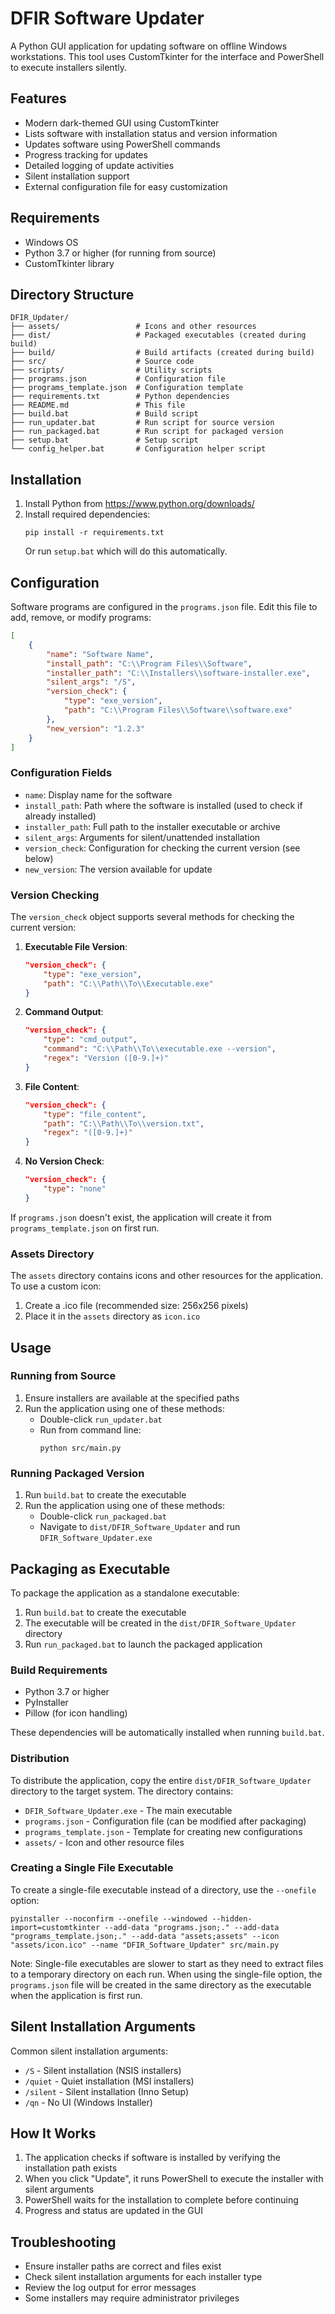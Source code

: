 # DFIR Software Updater

A Python GUI application for updating software on offline Windows workstations. This tool uses CustomTkinter for the interface and PowerShell to execute installers silently.

## Features

- Modern dark-themed GUI using CustomTkinter
- Lists software with installation status and version information
- Updates software using PowerShell commands
- Progress tracking for updates
- Detailed logging of update activities
- Silent installation support
- External configuration file for easy customization

## Requirements

- Windows OS
- Python 3.7 or higher (for running from source)
- CustomTkinter library

## Directory Structure

```
DFIR_Updater/
├── assets/                 # Icons and other resources
├── dist/                   # Packaged executables (created during build)
├── build/                  # Build artifacts (created during build)
├── src/                    # Source code
├── scripts/                # Utility scripts
├── programs.json           # Configuration file
├── programs_template.json  # Configuration template
├── requirements.txt        # Python dependencies
├── README.md               # This file
├── build.bat               # Build script
├── run_updater.bat         # Run script for source version
├── run_packaged.bat        # Run script for packaged version
├── setup.bat               # Setup script
└── config_helper.bat       # Configuration helper script
```

## Installation

1. Install Python from https://www.python.org/downloads/
2. Install required dependencies:
   ```
   pip install -r requirements.txt
   ```
   Or run `setup.bat` which will do this automatically.

## Configuration

Software programs are configured in the `programs.json` file. Edit this file to add, remove, or modify programs:

```json
[
    {
        "name": "Software Name",
        "install_path": "C:\\Program Files\\Software",
        "installer_path": "C:\\Installers\\software-installer.exe",
        "silent_args": "/S",
        "version_check": {
            "type": "exe_version",
            "path": "C:\\Program Files\\Software\\software.exe"
        },
        "new_version": "1.2.3"
    }
]
```

### Configuration Fields
- `name`: Display name for the software
- `install_path`: Path where the software is installed (used to check if already installed)
- `installer_path`: Full path to the installer executable or archive
- `silent_args`: Arguments for silent/unattended installation
- `version_check`: Configuration for checking the current version (see below)
- `new_version`: The version available for update

### Version Checking
The `version_check` object supports several methods for checking the current version:

1. **Executable File Version**:
   ```json
   "version_check": {
       "type": "exe_version",
       "path": "C:\\Path\\To\\Executable.exe"
   }
   ```

2. **Command Output**:
   ```json
   "version_check": {
       "type": "cmd_output",
       "command": "C:\\Path\\To\\executable.exe --version",
       "regex": "Version ([0-9.]+)"
   }
   ```

3. **File Content**:
   ```json
   "version_check": {
       "type": "file_content",
       "path": "C:\\Path\\To\\version.txt",
       "regex": "([0-9.]+)"
   }
   ```

4. **No Version Check**:
   ```json
   "version_check": {
       "type": "none"
   }
   ```

If `programs.json` doesn't exist, the application will create it from `programs_template.json` on first run.

### Assets Directory

The `assets` directory contains icons and other resources for the application. To use a custom icon:
1. Create a .ico file (recommended size: 256x256 pixels)
2. Place it in the `assets` directory as `icon.ico`

## Usage

### Running from Source

1. Ensure installers are available at the specified paths
2. Run the application using one of these methods:
   - Double-click `run_updater.bat`
   - Run from command line:
     ```
     python src/main.py
     ```

### Running Packaged Version

1. Run `build.bat` to create the executable
2. Run the application using one of these methods:
   - Double-click `run_packaged.bat`
   - Navigate to `dist/DFIR_Software_Updater` and run `DFIR_Software_Updater.exe`

## Packaging as Executable

To package the application as a standalone executable:

1. Run `build.bat` to create the executable
2. The executable will be created in the `dist/DFIR_Software_Updater` directory
3. Run `run_packaged.bat` to launch the packaged application

### Build Requirements

- Python 3.7 or higher
- PyInstaller
- Pillow (for icon handling)

These dependencies will be automatically installed when running `build.bat`.

### Distribution

To distribute the application, copy the entire `dist/DFIR_Software_Updater` directory to the target system. The directory contains:
- `DFIR_Software_Updater.exe` - The main executable
- `programs.json` - Configuration file (can be modified after packaging)
- `programs_template.json` - Template for creating new configurations
- `assets/` - Icon and other resource files

### Creating a Single File Executable

To create a single-file executable instead of a directory, use the `--onefile` option:
```
pyinstaller --noconfirm --onefile --windowed --hidden-import=customtkinter --add-data "programs.json;." --add-data "programs_template.json;." --add-data "assets;assets" --icon "assets/icon.ico" --name "DFIR_Software_Updater" src/main.py
```

Note: Single-file executables are slower to start as they need to extract files to a temporary directory on each run. When using the single-file option, the `programs.json` file will be created in the same directory as the executable when the application is first run.

## Silent Installation Arguments

Common silent installation arguments:
- `/S` - Silent installation (NSIS installers)
- `/quiet` - Quiet installation (MSI installers)
- `/silent` - Silent installation (Inno Setup)
- `/qn` - No UI (Windows Installer)

## How It Works

1. The application checks if software is installed by verifying the installation path exists
2. When you click "Update", it runs PowerShell to execute the installer with silent arguments
3. PowerShell waits for the installation to complete before continuing
4. Progress and status are updated in the GUI

## Troubleshooting

- Ensure installer paths are correct and files exist
- Check silent installation arguments for each installer type
- Review the log output for error messages
- Some installers may require administrator privileges